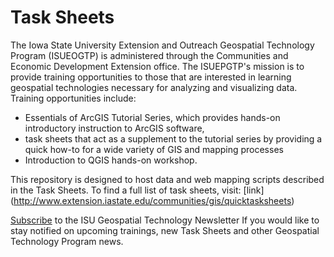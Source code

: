 Task Sheets
=============

The Iowa State University Extension and Outreach Geospatial Technology Program (ISUEOGTP) is administered through the Communities and Economic Development Extension office. The ISUEPGTP's mission is to provide training opportunities to those that are interested in learning geospatial technologies necessary for analyzing and visualizing data. Training opportunities include:
- Essentials of ArcGIS Tutorial Series, which provides hands-on introductory instruction to ArcGIS software, 
- task sheets that act as a supplement to the tutorial series by providing a quick how-to for a wide variety of GIS and mapping processes
- Introduction to QGIS hands-on workshop.

This repository is designed to host data and web mapping scripts described in the Task Sheets. To find a full list of task sheets, visit: [link] 
(http://www.extension.iastate.edu/communities/gis/quicktasksheets)

<a href="http://www.extension.iastate.edu/communities/GIS/subscribe">Subscribe</a> to the ISU Geospatial Technology Newsletter If you would like to stay notified on upcoming trainings, new Task Sheets and other Geospatial Technology Program news.
